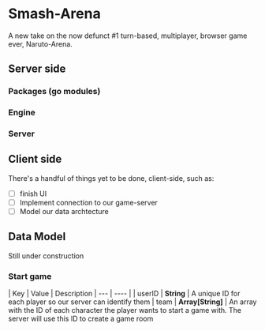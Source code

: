 # Smash-Arena
A new take on the now defunct #1 turn-based, multiplayer, browser game ever, Naruto-Arena.

## Server side
### Packages (go modules)
### Engine
### Server 

## Client side
There's a handful of things yet to be done, client-side, such as:
- [ ] finish UI
- [ ] Implement connection to our game-server
- [ ] Model our data archtecture   

## Data Model
Still under construction
### Start game

| Key  |  Value | Description
| --- | ---- |
| userID | **String** | A unique ID for each player so our server can identify them
| team  | **Array[String]** | An array with the ID of each character the player wants to start a game with. The server will use this ID to create a game room  